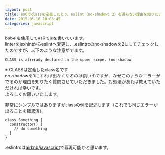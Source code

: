 ```yaml
---
layout: post
title: es6でclassを定義したとき、eslint（no-shadow: 2）を通らない理由を知りたい
date: 2015-05-16 10:03:45
categories: javascript
---
```

<p>babelを使用してes6でjsを書いています。<br>
linterをjsxhintからeslintへ変更し、.eslintrcのno-shadowを2にしてチェックしたのですが、以下のような注意がでます。</p>

```
CLASS is alrerady declared in the upper scope. (no-shadow)
```

<p>※ CLASSは定義したclass名です<br>
no-shadowを0にすれば出なくなるのは良いのですが、なぜこのようなエラーがでるのか理由を知りたく質問させていただきました。対処法があれば教えていただければ幸いです。<br>
よろしくお願いいたします。</p>

<p>非常にシンプルではありますがclassの例を記述します（これでも同じエラーが出ることを確認済）。</p>

```
class Something {
  constructor() {
    // do something
  }
}
```

<p>.eslintrcは<a href="https://github.com/airbnb/javascript/blob/master/linters/.eslintrc" rel="nofollow">airbnb/javascript</a>で再現可能かと思います。</p>
